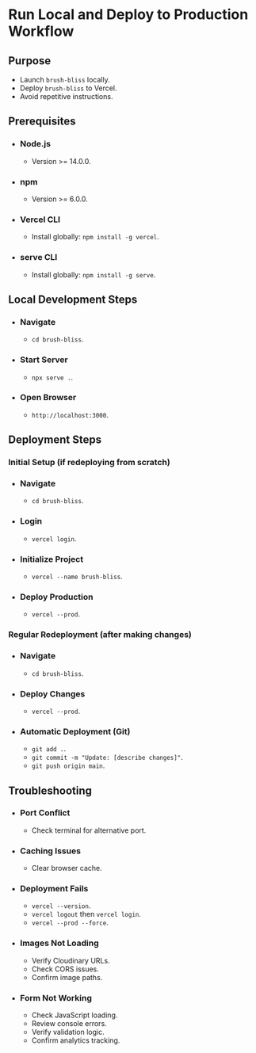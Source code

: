# Run Local and Deploy to Production Workflow

## Purpose
- Launch `brush-bliss` locally.
- Deploy `brush-bliss` to Vercel.
- Avoid repetitive instructions.

## Prerequisites
- ### Node.js
    - Version >= 14.0.0.
- ### npm
    - Version >= 6.0.0.
- ### Vercel CLI
    - Install globally: `npm install -g vercel`.
- ### serve CLI
    - Install globally: `npm install -g serve`.

## Local Development Steps
- ### Navigate
    - `cd brush-bliss`.
- ### Start Server
    - `npx serve .`.
- ### Open Browser
    - `http://localhost:3000`.

## Deployment Steps

### Initial Setup (if redeploying from scratch)
- ### Navigate
    - `cd brush-bliss`.
- ### Login
    - `vercel login`.
- ### Initialize Project
    - `vercel --name brush-bliss`.
- ### Deploy Production
    - `vercel --prod`.

### Regular Redeployment (after making changes)
- ### Navigate
    - `cd brush-bliss`.
- ### Deploy Changes
    - `vercel --prod`.
- ### Automatic Deployment (Git)
    - `git add .`.
    - `git commit -m "Update: [describe changes]"`.
    - `git push origin main`.

## Troubleshooting
- ### Port Conflict
    - Check terminal for alternative port.
- ### Caching Issues
    - Clear browser cache.
- ### Deployment Fails
    - `vercel --version`.
    - `vercel logout` then `vercel login`.
    - `vercel --prod --force`.
- ### Images Not Loading
    - Verify Cloudinary URLs.
    - Check CORS issues.
    - Confirm image paths.
- ### Form Not Working
    - Check JavaScript loading.
    - Review console errors.
    - Verify validation logic.
    - Confirm analytics tracking.
